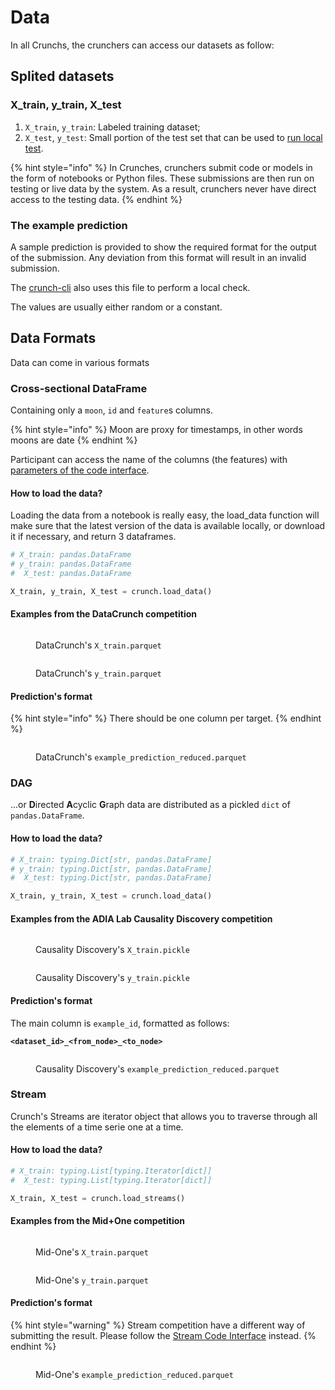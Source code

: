 # Data

In all Crunchs, the crunchers can access our datasets as follow:

## Splited datasets

### X\_train, y\_train, X\_test

1. `X_train`, `y_train`: Labeled training dataset;
2. `X_test`, `y_test`: Small portion of the test set that can be used to [run local test](participate.md#local-testing).

{% hint style="info" %}
In Crunches, crunchers submit code or models in the form of notebooks or Python files. These submissions are then run on testing or live data by the system. As a result, crunchers never have direct access to the testing data.&#x20;
{% endhint %}

### The example prediction

A sample prediction is provided to show the required format for the output of the submission. Any deviation from this format will result in an invalid submission.

The [crunch-cli](https://pypi.org/project/crunch-cli) also uses this file to perform a local check.

The values are usually either random or a constant.

## Data Formats

Data can come in various formats

### Cross-sectional DataFrame

Containing only a `moon`, `id` and `feature`s columns.

{% hint style="info" %}
Moon are proxy for timestamps, in other words moons are date
{% endhint %}

Participant can access the name of the columns (the features) with [parameters of the code interface](code-interface.md#hidden-parameters).

#### How to load the data?

Loading the data from a notebook is really easy, the load\_data function will make sure that the latest version of the data is available locally, or download it if necessary, and return 3 dataframes.

```python
# X_train: pandas.DataFrame
# y_train: pandas.DataFrame
#  X_test: pandas.DataFrame

X_train, y_train, X_test = crunch.load_data()
```

#### Examples from the DataCrunch competition

<figure><img src="../.gitbook/assets/datacrunch X_train.parquet.png" alt=""><figcaption><p>DataCrunch's <code>X_train.parquet</code></p></figcaption></figure>

<figure><img src="../.gitbook/assets/datacrunch y_train.parquet.png" alt=""><figcaption><p>DataCrunch's <code>y_train.parquet</code></p></figcaption></figure>

#### Prediction's format

{% hint style="info" %}
There should be one column per target.
{% endhint %}

<figure><img src="../.gitbook/assets/datacrunch example_prediction_reduced.parquet.png" alt=""><figcaption><p>DataCrunch's <code>example_prediction_reduced.parquet</code></p></figcaption></figure>

### DAG

...or **D**irected **A**cyclic **G**raph data are distributed as a pickled `dict` of `pandas.DataFrame`.

#### How to load the data?

```python
# X_train: typing.Dict[str, pandas.DataFrame]
# y_train: typing.Dict[str, pandas.DataFrame]
#  X_test: typing.Dict[str, pandas.DataFrame]

X_train, y_train, X_test = crunch.load_data()
```

#### Examples from the ADIA Lab Causality Discovery competition

<figure><img src="../.gitbook/assets/causality discovery X_train.pickle.png" alt=""><figcaption><p>Causality Discovery's <code>X_train.pickle</code></p></figcaption></figure>

<figure><img src="../.gitbook/assets/causality discovery y_train.pickle.png" alt=""><figcaption><p>Causality Discovery's <code>y_train.pickle</code></p></figcaption></figure>

#### Prediction's format

The main column is `example_id`, formatted as follows:

<pre><code><strong>&#x3C;dataset_id>_&#x3C;from_node>_&#x3C;to_node>
</strong></code></pre>

<figure><img src="../.gitbook/assets/causality discovery example_prediction_reduced.parquet.png" alt=""><figcaption><p>Causality Discovery's <code>example_prediction_reduced.parquet</code></p></figcaption></figure>

### Stream

Crunch's Streams are iterator object that allows you to traverse through all the elements of a time serie one at a time.&#x20;

#### How to load the data?

```python
# X_train: typing.List[typing.Iterator[dict]]
#  X_test: typing.List[typing.Iterator[dict]]

X_train, X_test = crunch.load_streams()
```

#### Examples from the Mid+One competition

<figure><img src="../.gitbook/assets/mid one X_train.parquet.png" alt=""><figcaption><p>Mid-One's <code>X_train.parquet</code></p></figcaption></figure>

<figure><img src="../.gitbook/assets/mid one y_train.parquet.png" alt=""><figcaption><p>Mid-One's <code>y_train.parquet</code></p></figcaption></figure>

#### Prediction's format

{% hint style="warning" %}
Stream competition have a different way of submitting the result. Please follow the [Stream Code Interface](code-interface.md#stream) instead.
{% endhint %}

<figure><img src="../.gitbook/assets/mid one example_prediction_reduced.parquet.png" alt=""><figcaption><p>Mid-One's <code>example_prediction_reduced.parquet</code></p></figcaption></figure>

